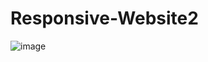 # Responsive-Website2

![image](https://user-images.githubusercontent.com/80094949/133882793-7d2924fe-147f-4e16-a603-1a12c15c9fd9.png)
